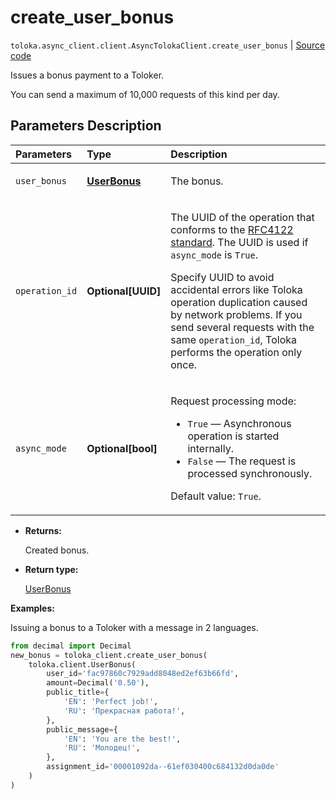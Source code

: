 # create_user_bonus
`toloka.async_client.client.AsyncTolokaClient.create_user_bonus` | [Source code](https://github.com/Toloka/toloka-kit/blob/v1.2.1/src/client/__init__.py#L0)

Issues a bonus payment to a Toloker.


You can send a maximum of 10,000 requests of this kind per day.

## Parameters Description

| Parameters | Type | Description |
| :----------| :----| :-----------|
`user_bonus`|**[UserBonus](toloka.client.user_bonus.UserBonus.md)**|<p>The bonus.</p>
`operation_id`|**Optional\[UUID\]**|<p>The UUID of the operation that conforms to the [RFC4122 standard](https://tools.ietf.org/html/rfc4122). The UUID is used if `async_mode` is `True`.</p> <p>Specify UUID to avoid accidental errors like Toloka operation duplication caused by network problems. If you send several requests with the same `operation_id`, Toloka performs the operation only once.</p>
`async_mode`|**Optional\[bool\]**|<p>Request processing mode:</p> <ul> <li>`True` — Asynchronous operation is started internally.</li> <li>`False` — The request is processed synchronously.</li> </ul> <p>Default value: `True`.</p>

* **Returns:**

  Created bonus.

* **Return type:**

  [UserBonus](toloka.client.user_bonus.UserBonus.md)

**Examples:**

Issuing a bonus to a Toloker with a message in 2 languages.

```python
from decimal import Decimal
new_bonus = toloka_client.create_user_bonus(
    toloka.client.UserBonus(
        user_id='fac97860c7929add8048ed2ef63b66fd',
        amount=Decimal('0.50'),
        public_title={
            'EN': 'Perfect job!',
            'RU': 'Прекрасная работа!',
        },
        public_message={
            'EN': 'You are the best!',
            'RU': 'Молодец!',
        },
        assignment_id='00001092da--61ef030400c684132d0da0de'
    )
)
```
